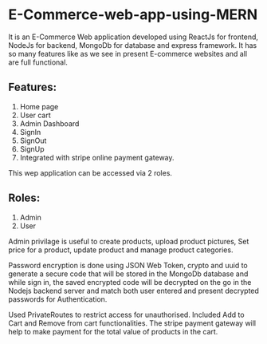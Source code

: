 # E-Commerce-web-app-using-MERN

It is an E-Commerce Web application developed using ReactJs for frontend, NodeJs for backend, MongoDb for database and express framework.
It has so many features like as we see in present E-commerce websites and all are full functional.

## Features:
1. Home page
2. User cart
3. Admin Dashboard
4. SignIn
5. SignOut
6. SignUp 
7. Integrated with stripe online payment gateway. 

This wep application can be accessed via 2 roles. 
## Roles:
1. Admin
2. User

Admin privilage is useful to create products, upload product pictures, Set price for a product, update product and manage product categories.

Password encryption is done using JSON Web Token, crypto and uuid to generate a secure code that will be stored in the MongoDb database and while sign in, the saved encrypted code will be decrypted on the go in the Nodejs backend server and match both user entered and present decrypted passwords for Authentication.

Used PrivateRoutes to restrict access for unauthorised.
Included Add to Cart and Remove from cart functionalities.
The stripe payment gateway will help to make payment for the total value of products in the cart.
